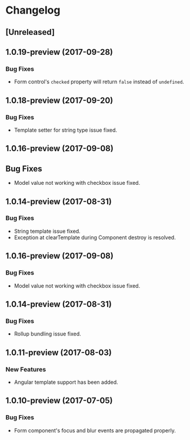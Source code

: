 # Changelog

## [Unreleased]

## 1.0.19-preview (2017-09-28)

### Bug Fixes
- Form control's `checked` property will return `false` instead of `undefined`.

## 1.0.18-preview (2017-09-20)

### Bug Fixes
- Template setter for string type issue fixed.

## 1.0.16-preview (2017-09-08)

## Bug Fixes
- Model value not working with checkbox issue fixed.

## 1.0.14-preview (2017-08-31)

### Bug Fixes
- String template issue fixed.
- Exception at clearTemplate during Component destroy is resolved.

## 1.0.16-preview (2017-09-08)

### Bug Fixes
- Model value not working with checkbox issue fixed.

## 1.0.14-preview (2017-08-31)

### Bug Fixes
- Rollup bundling issue fixed.

## 1.0.11-preview (2017-08-03)

### New Features
- Angular template support has been added.


## 1.0.10-preview (2017-07-05)

### Bug Fixes
- Form component's focus and blur events are propagated properly.